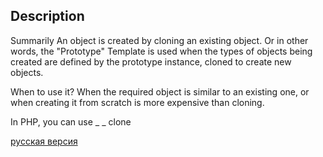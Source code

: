 ## Description

Summarily
An object is created by cloning an existing object.
Or in other words, the "Prototype" Template is used when the types of objects being created are defined by the prototype instance,
cloned to create new objects.

When to use it?
When the required object is similar to an existing one, or when creating it from scratch is more expensive than cloning.

In PHP, you can use _ _ clone


[русская версия](README-rus.md)
